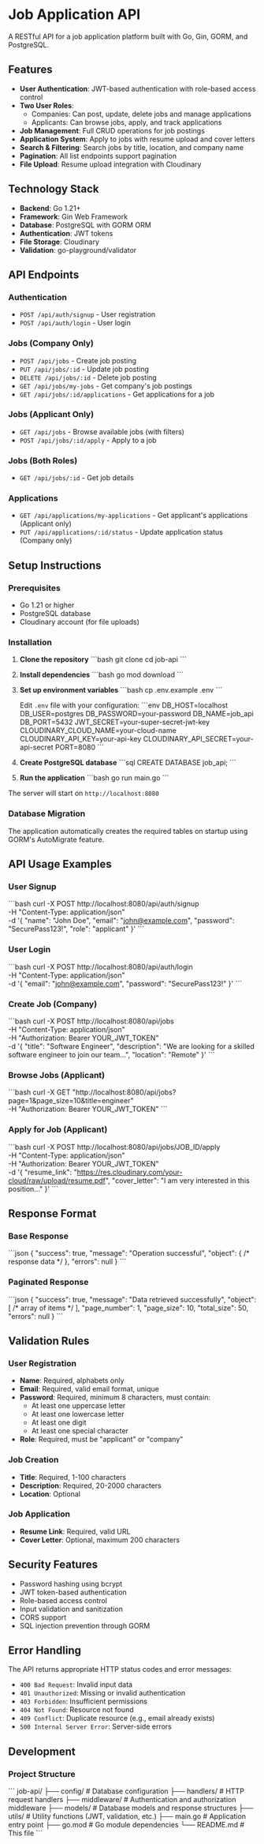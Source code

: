 # Job Application API

A RESTful API for a job application platform built with Go, Gin, GORM, and PostgreSQL.

## Features

- **User Authentication**: JWT-based authentication with role-based access control
- **Two User Roles**: 
  - Companies: Can post, update, delete jobs and manage applications
  - Applicants: Can browse jobs, apply, and track applications
- **Job Management**: Full CRUD operations for job postings
- **Application System**: Apply to jobs with resume upload and cover letters
- **Search & Filtering**: Search jobs by title, location, and company name
- **Pagination**: All list endpoints support pagination
- **File Upload**: Resume upload integration with Cloudinary

## Technology Stack

- **Backend**: Go 1.21+
- **Framework**: Gin Web Framework
- **Database**: PostgreSQL with GORM ORM
- **Authentication**: JWT tokens
- **File Storage**: Cloudinary
- **Validation**: go-playground/validator

## API Endpoints

### Authentication
- `POST /api/auth/signup` - User registration
- `POST /api/auth/login` - User login

### Jobs (Company Only)
- `POST /api/jobs` - Create job posting
- `PUT /api/jobs/:id` - Update job posting
- `DELETE /api/jobs/:id` - Delete job posting
- `GET /api/jobs/my-jobs` - Get company's job postings
- `GET /api/jobs/:id/applications` - Get applications for a job

### Jobs (Applicant Only)
- `GET /api/jobs` - Browse available jobs (with filters)
- `POST /api/jobs/:id/apply` - Apply to a job

### Jobs (Both Roles)
- `GET /api/jobs/:id` - Get job details

### Applications
- `GET /api/applications/my-applications` - Get applicant's applications (Applicant only)
- `PUT /api/applications/:id/status` - Update application status (Company only)

## Setup Instructions

### Prerequisites
- Go 1.21 or higher
- PostgreSQL database
- Cloudinary account (for file uploads)

### Installation

1. **Clone the repository**
   \`\`\`bash
   git clone <repository-url>
   cd job-api
   \`\`\`

2. **Install dependencies**
   \`\`\`bash
   go mod download
   \`\`\`

3. **Set up environment variables**
   \`\`\`bash
   cp .env.example .env
   \`\`\`
   
   Edit `.env` file with your configuration:
   \`\`\`env
   DB_HOST=localhost
   DB_USER=postgres
   DB_PASSWORD=your-password
   DB_NAME=job_api
   DB_PORT=5432
   JWT_SECRET=your-super-secret-jwt-key
   CLOUDINARY_CLOUD_NAME=your-cloud-name
   CLOUDINARY_API_KEY=your-api-key
   CLOUDINARY_API_SECRET=your-api-secret
   PORT=8080
   \`\`\`

4. **Create PostgreSQL database**
   \`\`\`sql
   CREATE DATABASE job_api;
   \`\`\`

5. **Run the application**
   \`\`\`bash
   go run main.go
   \`\`\`

The server will start on `http://localhost:8080`

### Database Migration

The application automatically creates the required tables on startup using GORM's AutoMigrate feature.

## API Usage Examples

### User Signup
\`\`\`bash
curl -X POST http://localhost:8080/api/auth/signup \
  -H "Content-Type: application/json" \
  -d '{
    "name": "John Doe",
    "email": "john@example.com",
    "password": "SecurePass123!",
    "role": "applicant"
  }'
\`\`\`

### User Login
\`\`\`bash
curl -X POST http://localhost:8080/api/auth/login \
  -H "Content-Type: application/json" \
  -d '{
    "email": "john@example.com",
    "password": "SecurePass123!"
  }'
\`\`\`

### Create Job (Company)
\`\`\`bash
curl -X POST http://localhost:8080/api/jobs \
  -H "Content-Type: application/json" \
  -H "Authorization: Bearer YOUR_JWT_TOKEN" \
  -d '{
    "title": "Software Engineer",
    "description": "We are looking for a skilled software engineer to join our team...",
    "location": "Remote"
  }'
\`\`\`

### Browse Jobs (Applicant)
\`\`\`bash
curl -X GET "http://localhost:8080/api/jobs?page=1&page_size=10&title=engineer" \
  -H "Authorization: Bearer YOUR_JWT_TOKEN"
\`\`\`

### Apply for Job (Applicant)
\`\`\`bash
curl -X POST http://localhost:8080/api/jobs/JOB_ID/apply \
  -H "Content-Type: application/json" \
  -H "Authorization: Bearer YOUR_JWT_TOKEN" \
  -d '{
    "resume_link": "https://res.cloudinary.com/your-cloud/raw/upload/resume.pdf",
    "cover_letter": "I am very interested in this position..."
  }'
\`\`\`

## Response Format

### Base Response
\`\`\`json
{
  "success": true,
  "message": "Operation successful",
  "object": { /* response data */ },
  "errors": null
}
\`\`\`

### Paginated Response
\`\`\`json
{
  "success": true,
  "message": "Data retrieved successfully",
  "object": [ /* array of items */ ],
  "page_number": 1,
  "page_size": 10,
  "total_size": 50,
  "errors": null
}
\`\`\`

## Validation Rules

### User Registration
- **Name**: Required, alphabets only
- **Email**: Required, valid email format, unique
- **Password**: Required, minimum 8 characters, must contain:
  - At least one uppercase letter
  - At least one lowercase letter
  - At least one digit
  - At least one special character
- **Role**: Required, must be "applicant" or "company"

### Job Creation
- **Title**: Required, 1-100 characters
- **Description**: Required, 20-2000 characters
- **Location**: Optional

### Job Application
- **Resume Link**: Required, valid URL
- **Cover Letter**: Optional, maximum 200 characters

## Security Features

- Password hashing using bcrypt
- JWT token-based authentication
- Role-based access control
- Input validation and sanitization
- CORS support
- SQL injection prevention through GORM

## Error Handling

The API returns appropriate HTTP status codes and error messages:
- `400 Bad Request`: Invalid input data
- `401 Unauthorized`: Missing or invalid authentication
- `403 Forbidden`: Insufficient permissions
- `404 Not Found`: Resource not found
- `409 Conflict`: Duplicate resource (e.g., email already exists)
- `500 Internal Server Error`: Server-side errors

## Development

### Project Structure
\`\`\`
job-api/
├── config/          # Database configuration
├── handlers/        # HTTP request handlers
├── middleware/      # Authentication and authorization middleware
├── models/          # Database models and response structures
├── utils/           # Utility functions (JWT, validation, etc.)
├── main.go          # Application entry point
├── go.mod           # Go module dependencies
└── README.md        # This file
\`\`\`

